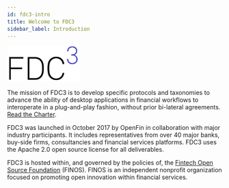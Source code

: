 ```yaml
---
id: fdc3-intro
title: Welcome to FDC3
sidebar_label: Introduction
---
```

![FDC3](assets/fdc3-logo.png)

The mission of FDC3 is to develop specific protocols and taxonomies to advance the ability of desktop applications in financial workflows to interoperate in a plug-and-play fashion, without prior bi-lateral agreements. [Read the Charter](fdc3-charter.md).

FDC3 was launched in October 2017 by OpenFin in collaboration with major industry participants. It includes representatives from over 40 major banks, buy-side firms, consultancies and financial services platforms. FDC3 uses the Apache 2.0 open source license for all deliverables.

FDC3 is hosted within, and governed by the policies of, the [Fintech Open Source Foundation](http://finos.org/) (FINOS). FINOS is an independent nonprofit organization focused on promoting open innovation within financial services.